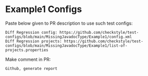 # Example1 Configs
Paste below given to PR description to use such test configs:
```
Diff Regression config: https://github.com/checkstyle/test-configs/blob/main/MissingJavadocType/Example1/config.xml
Diff Regression projects: https://github.com/checkstyle/test-configs/blob/main/MissingJavadocType/Example1/list-of-projects.properties
```
Make comment in PR:
```
Github, generate report
```
